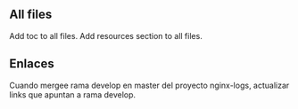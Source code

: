 ## All files
Add toc to all files.
Add resources section to all files.

## Enlaces

Cuando mergee rama develop en master del proyecto nginx-logs, actualizar links que apuntan a rama develop.
